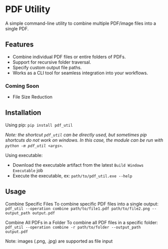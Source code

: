 # PDF Utility
A simple command-line utility to combine multiple PDF/image files into a single PDF.

## Features
- Combine individual PDF files or entire folders of PDFs.
- Support for recursive folder traversal.
- Specify custom output file paths.
- Works as a CLI tool for seamless integration into your workflows.

### Coming Soon
- File Size Reduction

## Installation
Using pip: `pip install pdf_util`

*Note: the shortcut `pdf_util` can be directly used, but sometimes pip shortcuts do not work on windows. In this case, the module can be run with `python -m pdf_util <args>`.*

Using executable:
- Download the executable artifact from the latest `Build Windows Executable` job
- Execute the executable, ex: `path/to/pdf_util.exe --help`

## Usage
Combine Specific Files
To combine specific PDF files into a single output: `pdf_util --operation combine path/to/file1.pdf path/to/file2.png --output_path output.pdf`

Combine All PDFs in a Folder
To combine all PDF files in a specific folder: `pdf_util --operation combine -r path/to/folder --output_path output.pdf`

Note: images (.png, .jpg) are supported as file input
